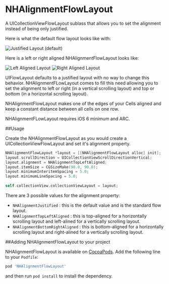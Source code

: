 NHAlignmentFlowLayout
=====================

A UICollectionViewFlowLayout sublass that allows you to set the alignment instead of being only justified.

Here is what the default flow layout looks like with:

![Justified Layout (default)](./img/default.png)

Here is a left or right aligned NHAlignmentFlowLayout looks like:

![Left Aligned Layout](./img/left.png) ![Right Aligned Layout](./img/right.png)

UIFlowLayout defaults to a justified layout with no way to change this behavior. NHAlignmentFLowLayout comes to fill this need allowing you to set the alignment to left or right (in a vertical scrolling layout) and top or bottom (in a horizontal scrolling layout).

NHAlignmentFlowLayout makes one of the edges of your Cells aligned and keep a constant distance between all cells on one row.

NHAlignmentFLowLayout requires iOS 6 minimum and ARC.

##Usage

Create the NHAlignmentFlowLayout as you would create a UICollectionViewFlowLayout and set it's alignment property.

``` objective-c
NHAlignmentFlowLayout *layout = [[NHAlignmentFlowLayout alloc] init];
layout.scrollDirection = UICollectionViewScrollDirectionVertical;
layout.alignment = NHAlignmentTopLeftAligned;
layout.itemSize = CGSizeMake(90.0, 90.0);
layout.minimumInteritemSpacing = 5.0;
layout.minimumLineSpacing = 5.0;
	
self.collectionView.collectionViewLayout = layout;
```

There are 3 possible values for the alignment property:

- `NHAlignmentJustified` : this is the default value and is the standard flow layout.
- `NHAlignmentTopLeftAligned` : this is top-aligned for a horizontally scrolling layout and left-alined for a vertically scrolling layout. 
- `NHAlignmentBottomRightAligned` : this is bottom-aligned for a horizontally scrolling layout and right-alined for a vertically scrolling layout. 

##Adding NHAlignmentFlowLayout to your project

NHAlignmentFlowLayout is available on [CocoaPods](http://cocoapods.org). Add the following line to your `Podfile`:

``` ruby
pod 'NHAlignmentFlowLayout'
```
and then run `pod install` to install the dependency.

